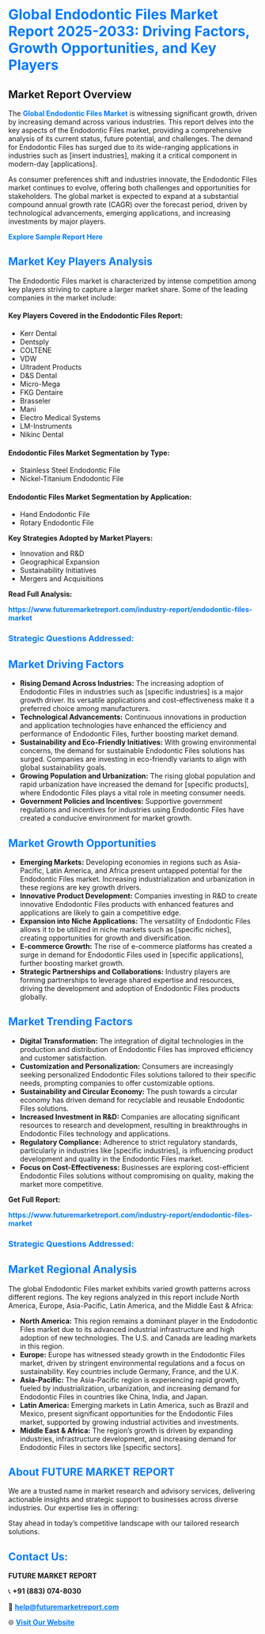 <h1 style="color: #007BFF;">Global Endodontic Files Market Report 2025-2033: Driving Factors, Growth Opportunities, and Key Players</h1>

<section id="overview">
<h2>Market Report Overview</h2>
<p>The <a href="https://www.futuremarketreport.com/industry-report/endodontic-files-market" style="color: #007BFF; text-decoration: none;"><strong>Global Endodontic Files Market</strong></a> is witnessing significant growth, driven by increasing demand across various industries. This report delves into the key aspects of the Endodontic Files market, providing a comprehensive analysis of its current status, future potential, and challenges. The demand for Endodontic Files has surged due to its wide-ranging applications in industries such as [insert industries], making it a critical component in modern-day [applications].</p>
<p>As consumer preferences shift and industries innovate, the Endodontic Files market continues to evolve, offering both challenges and opportunities for stakeholders. The global market is expected to expand at a substantial compound annual growth rate (CAGR) over the forecast period, driven by technological advancements, emerging applications, and increasing investments by major players.</p>
</section>

<section id="overview">
<p><a href="https://www.futuremarketreport.com/request-sample/reportId=109940" style="color: #007BFF; text-decoration: none;"><strong>Explore Sample Report Here</strong></a></p>
</section>

<section id="key-players">
<h2 style="color: #007BFF;">Market Key Players Analysis</h2>
<p>The Endodontic Files market is characterized by intense competition among key players striving to capture a larger market share. Some of the leading companies in the market include:</p>
<h4>Key Players Covered in the Endodontic Files Report:</h4>
<ul><li>Kerr Dental</li><li>Dentsply</li><li>COLTENE</li><li>VDW</li><li>Ultradent Products</li><li>D&amp;S Dental</li><li>Micro-Mega</li><li>FKG Dentaire</li><li>Brasseler</li><li>Mani</li><li>Electro Medical Systems</li><li>LM-Instruments</li><li>Nikinc Dental</li></ul>
<h4>Endodontic Files Market Segmentation by Type:</h4>
<ul><li>Stainless Steel Endodontic File</li><li>Nickel-Titanium Endodontic File</li></ul>

<h4>Endodontic Files Market Segmentation by Application:</h4>
<ul><li>Hand Endodontic File</li><li>Rotary Endodontic File</li></ul>
<p><strong>Key Strategies Adopted by Market Players:</strong></p>
<ul>
<li>Innovation and R&D</li>
<li>Geographical Expansion</li>
<li>Sustainability Initiatives</li>
<li>Mergers and Acquisitions</li>
</ul>
</section>

<section>
<p><strong>Read Full Analysis: </strong></p><a href="https://www.futuremarketreport.com/industry-report/endodontic-files-market" style="color: #007BFF; text-decoration: none;"><strong>https://www.futuremarketreport.com/industry-report/endodontic-files-market</strong></a>
<h3 style="color: #007BFF;">Strategic Questions Addressed:</h3>
</section>

<section id="driving-factors">
<h2 style="color: #007BFF;">Market Driving Factors</h2>
<ul>
<li><strong>Rising Demand Across Industries:</strong> The increasing adoption of Endodontic Files in industries such as [specific industries] is a major growth driver. Its versatile applications and cost-effectiveness make it a preferred choice among manufacturers.</li>
<li><strong>Technological Advancements:</strong> Continuous innovations in production and application technologies have enhanced the efficiency and performance of Endodontic Files, further boosting market demand.</li>
<li><strong>Sustainability and Eco-Friendly Initiatives:</strong> With growing environmental concerns, the demand for sustainable Endodontic Files solutions has surged. Companies are investing in eco-friendly variants to align with global sustainability goals.</li>
<li><strong>Growing Population and Urbanization:</strong> The rising global population and rapid urbanization have increased the demand for [specific products], where Endodontic Files plays a vital role in meeting consumer needs.</li>
<li><strong>Government Policies and Incentives:</strong> Supportive government regulations and incentives for industries using Endodontic Files have created a conducive environment for market growth.</li>
</ul>
</section>

<section id="growth-opportunities">
<h2 style="color: #007BFF;">Market Growth Opportunities</h2>
<ul>
<li><strong>Emerging Markets:</strong> Developing economies in regions such as Asia-Pacific, Latin America, and Africa present untapped potential for the Endodontic Files market. Increasing industrialization and urbanization in these regions are key growth drivers.</li>
<li><strong>Innovative Product Development:</strong> Companies investing in R&D to create innovative Endodontic Files products with enhanced features and applications are likely to gain a competitive edge.</li>
<li><strong>Expansion into Niche Applications:</strong> The versatility of Endodontic Files allows it to be utilized in niche markets such as [specific niches], creating opportunities for growth and diversification.</li>
<li><strong>E-commerce Growth:</strong> The rise of e-commerce platforms has created a surge in demand for Endodontic Files used in [specific applications], further boosting market growth.</li>
<li><strong>Strategic Partnerships and Collaborations:</strong> Industry players are forming partnerships to leverage shared expertise and resources, driving the development and adoption of Endodontic Files products globally.</li>
</ul>
</section>

<section id="trending-factors">
<h2 style="color: #007BFF;">Market Trending Factors</h2>
<ul>
<li><strong>Digital Transformation:</strong> The integration of digital technologies in the production and distribution of Endodontic Files has improved efficiency and customer satisfaction.</li>
<li><strong>Customization and Personalization:</strong> Consumers are increasingly seeking personalized Endodontic Files solutions tailored to their specific needs, prompting companies to offer customizable options.</li>
<li><strong>Sustainability and Circular Economy:</strong> The push towards a circular economy has driven demand for recyclable and reusable Endodontic Files solutions.</li>
<li><strong>Increased Investment in R&D:</strong> Companies are allocating significant resources to research and development, resulting in breakthroughs in Endodontic Files technology and applications.</li>
<li><strong>Regulatory Compliance:</strong> Adherence to strict regulatory standards, particularly in industries like [specific industries], is influencing product development and quality in the Endodontic Files market.</li>
<li><strong>Focus on Cost-Effectiveness:</strong> Businesses are exploring cost-efficient Endodontic Files solutions without compromising on quality, making the market more competitive.</li>
</ul>
</section>

<section>
<p><strong>Get Full Report: </strong></p><a href="https://www.futuremarketreport.com/industry-report/endodontic-files-market" style="color: #007BFF; text-decoration: none;"><strong>https://www.futuremarketreport.com/industry-report/endodontic-files-market</strong></a>
<h3 style="color: #007BFF;">Strategic Questions Addressed:</h3>
</section>


<section id="regional-analysis">
<h2 style="color: #007BFF;">Market Regional Analysis</h2>
<p>The global Endodontic Files market exhibits varied growth patterns across different regions. The key regions analyzed in this report include North America, Europe, Asia-Pacific, Latin America, and the Middle East & Africa:</p>
<ul>
<li><strong>North America:</strong> This region remains a dominant player in the Endodontic Files market due to its advanced industrial infrastructure and high adoption of new technologies. The U.S. and Canada are leading markets in this region.</li>
<li><strong>Europe:</strong> Europe has witnessed steady growth in the Endodontic Files market, driven by stringent environmental regulations and a focus on sustainability. Key countries include Germany, France, and the U.K.</li>
<li><strong>Asia-Pacific:</strong> The Asia-Pacific region is experiencing rapid growth, fueled by industrialization, urbanization, and increasing demand for Endodontic Files in countries like China, India, and Japan.</li>
<li><strong>Latin America:</strong> Emerging markets in Latin America, such as Brazil and Mexico, present significant opportunities for the Endodontic Files market, supported by growing industrial activities and investments.</li>
<li><strong>Middle East & Africa:</strong> The region’s growth is driven by expanding industries, infrastructure development, and increasing demand for Endodontic Files in sectors like [specific sectors].</li>
</ul>
</section>

<footer>
<h2 style="color: #007BFF;">About FUTURE MARKET REPORT</h2>
<p>We are a trusted name in market research and advisory services, delivering actionable insights and strategic support to businesses across diverse industries. Our expertise lies in offering:</p>

<p>Stay ahead in today’s competitive landscape with our tailored research solutions.</p>

<h2 style="color: #007BFF;">Contact Us:</h2>
<p><strong>FUTURE MARKET REPORT</strong></p>
<p>📞 <strong>+91 (883) 074-8030</strong></p>
<p>📧 <strong><a href="mailto:help@futuremarketreport.com" style="color: #007BFF;">help@futuremarketreport.com</a></strong></p>
<p>🌐 <strong><a href="https://www.futuremarketreport.com/" style="color: #007BFF;">Visit Our Website</a></strong></p>
</footer>